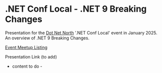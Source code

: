 # .NET Conf Local - .NET 9 Breaking Changes
Presentation for the [Dot Net North](https://www.meetup.com/DotNetNorth) '.NET Conf Local' event in January 2025. An overview of .NET 9 Breaking Changes.  

[Event Meetup Listing](https://www.meetup.com/dotnetnorth/events/303507375/)  

Presentation Link (to add)  

- content to do -  
